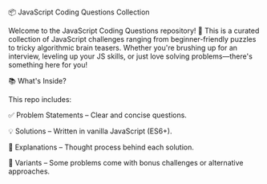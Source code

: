 📦 JavaScript Coding Questions Collection

Welcome to the JavaScript Coding Questions repository! 🚀 This is a curated collection of JavaScript challenges ranging from beginner-friendly puzzles to tricky algorithmic brain teasers. Whether you're brushing up for an interview, leveling up your JS skills, or just love solving problems—there's something here for you!

📚 What's Inside?

This repo includes:

✅ Problem Statements – Clear and concise questions.

💡 Solutions – Written in vanilla JavaScript (ES6+).

🧠 Explanations – Thought process behind each solution.

🔁 Variants – Some problems come with bonus challenges or alternative approaches.
